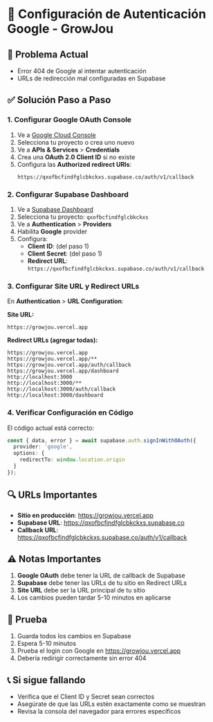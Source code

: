 # 🔧 Configuración de Autenticación Google - GrowJou

## 🚨 Problema Actual
- Error 404 de Google al intentar autenticación
- URLs de redirección mal configuradas en Supabase

## ✅ Solución Paso a Paso

### 1. Configurar Google OAuth Console
1. Ve a [Google Cloud Console](https://console.cloud.google.com/)
2. Selecciona tu proyecto o crea uno nuevo
3. Ve a **APIs & Services** > **Credentials**
4. Crea una **OAuth 2.0 Client ID** si no existe
5. Configura las **Authorized redirect URIs**:
   ```
   https://qxofbcfindfglcbkckxs.supabase.co/auth/v1/callback
   ```

### 2. Configurar Supabase Dashboard
1. Ve a [Supabase Dashboard](https://supabase.com/dashboard)
2. Selecciona tu proyecto: `qxofbcfindfglcbkckxs`
3. Ve a **Authentication** > **Providers**
4. Habilita **Google** provider
5. Configura:
   - **Client ID**: (del paso 1)
   - **Client Secret**: (del paso 1)
   - **Redirect URL**: `https://qxofbcfindfglcbkckxs.supabase.co/auth/v1/callback`

### 3. Configurar Site URL y Redirect URLs
En **Authentication** > **URL Configuration**:

**Site URL:**
```
https://growjou.vercel.app
```

**Redirect URLs (agregar todas):**
```
https://growjou.vercel.app
https://growjou.vercel.app/**
https://growjou.vercel.app/auth/callback
https://growjou.vercel.app/dashboard
http://localhost:3000
http://localhost:3000/**
http://localhost:3000/auth/callback
http://localhost:3000/dashboard
```

### 4. Verificar Configuración en Código
El código actual está correcto:
```typescript
const { data, error } = await supabase.auth.signInWithOAuth({
  provider: 'google',
  options: {
    redirectTo: window.location.origin
  }
});
```

## 🔍 URLs Importantes
- **Sitio en producción**: https://growjou.vercel.app
- **Supabase URL**: https://qxofbcfindfglcbkckxs.supabase.co
- **Callback URL**: https://qxofbcfindfglcbkckxs.supabase.co/auth/v1/callback

## ⚠️ Notas Importantes
1. **Google OAuth** debe tener la URL de callback de Supabase
2. **Supabase** debe tener las URLs de tu sitio en Redirect URLs
3. **Site URL** debe ser la URL principal de tu sitio
4. Los cambios pueden tardar 5-10 minutos en aplicarse

## 🧪 Prueba
1. Guarda todos los cambios en Supabase
2. Espera 5-10 minutos
3. Prueba el login con Google en https://growjou.vercel.app
4. Debería redirigir correctamente sin error 404

## 📞 Si sigue fallando
- Verifica que el Client ID y Secret sean correctos
- Asegúrate de que las URLs estén exactamente como se muestran
- Revisa la consola del navegador para errores específicos
